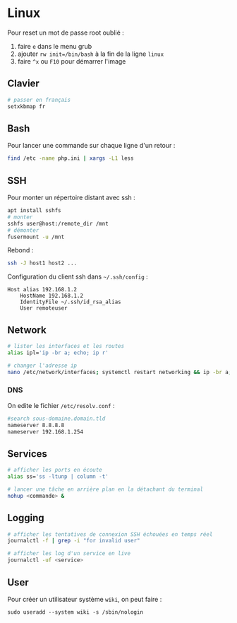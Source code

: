 # Linux

Pour reset un mot de passe root oublié :
1. faire `e` dans le menu grub
2. ajouter `rw init=/bin/bash` à la fin de la ligne `linux`
3. faire `^x` ou `F10` pour démarrer l'image

## Clavier

```bash
# passer en français
setxkbmap fr
```

## Bash

Pour lancer une commande sur chaque ligne d'un retour :
```bash
find /etc -name php.ini | xargs -L1 less
```

## SSH

Pour monter un répertoire distant avec ssh :
```bash
apt install sshfs
# monter
sshfs user@host:/remote_dir /mnt
# démonter
fusermount -u /mnt
```

Rebond :
```bash
ssh -J host1 host2 ...
```

Configuration du client ssh dans `~/.ssh/config` :
```
Host alias 192.168.1.2
    HostName 192.168.1.2
    IdentityFile ~/.ssh/id_rsa_alias
    User remoteuser
```

## Network

```bash
# lister les interfaces et les routes
alias ipl='ip -br a; echo; ip r'

# changer l'adresse ip
nano /etc/network/interfaces; systemctl restart networking && ip -br a; echo; ip r
```

### DNS

On edite le fichier `/etc/resolv.conf` :
```bash
#search sous-domaine.domain.tld
nameserver 8.8.8.8
nameserver 192.168.1.254
```

## Services

```bash
# afficher les ports en écoute
alias ss='ss -ltunp | column -t'

# lancer une tâche en arrière plan en la détachant du terminal
nohup <commande> &
```

## Logging

```bash
# afficher les tentatives de connexion SSH échouées en temps réel
journalctl -f | grep -i "for invalid user"

# afficher les log d'un service en live
journalctl -uf <service>
```

## User

Pour créer un utilisateur système `wiki`, on peut faire :
```
sudo useradd --system wiki -s /sbin/nologin
```
